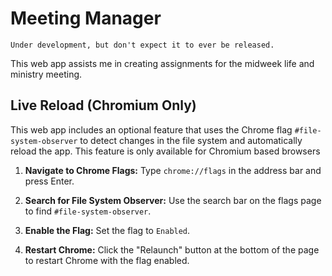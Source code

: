 # Meeting Manager

```
Under development, but don't expect it to ever be released.
```

This web app assists me in creating assignments for the midweek life and ministry meeting.

## Live Reload (Chromium Only)

This web app includes an optional feature that uses the Chrome flag `#file-system-observer` to detect changes in the file system and automatically reload the app. This feature is only available for Chromium based browsers

1. **Navigate to Chrome Flags:**
   Type `chrome://flags` in the address bar and press Enter.

2. **Search for File System Observer:**
   Use the search bar on the flags page to find `#file-system-observer`.

3. **Enable the Flag:**
   Set the flag to `Enabled`.

4. **Restart Chrome:**
   Click the "Relaunch" button at the bottom of the page to restart Chrome with the flag enabled.